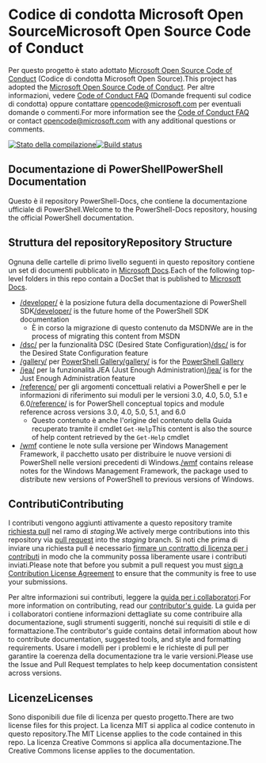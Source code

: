 # <a name="microsoft-open-source-code-of-conduct"></a><span data-ttu-id="cda2d-101">Codice di condotta Microsoft Open Source</span><span class="sxs-lookup"><span data-stu-id="cda2d-101">Microsoft Open Source Code of Conduct</span></span>

<span data-ttu-id="cda2d-102">Per questo progetto è stato adottato [Microsoft Open Source Code of Conduct](https://opensource.microsoft.com/codeofconduct/) (Codice di condotta Microsoft Open Source).</span><span class="sxs-lookup"><span data-stu-id="cda2d-102">This project has adopted the [Microsoft Open Source Code of Conduct](https://opensource.microsoft.com/codeofconduct/).</span></span>
<span data-ttu-id="cda2d-103">Per altre informazioni, vedere [Code of Conduct FAQ](https://opensource.microsoft.com/codeofconduct/faq/) (Domande frequenti sul codice di condotta) oppure contattare [opencode@microsoft.com](mailto:opencode@microsoft.com) per eventuali domande o commenti.</span><span class="sxs-lookup"><span data-stu-id="cda2d-103">For more information see the [Code of Conduct FAQ](https://opensource.microsoft.com/codeofconduct/faq/) or contact [opencode@microsoft.com](mailto:opencode@microsoft.com) with any additional questions or comments.</span></span>

<span data-ttu-id="cda2d-104">[![Stato della compilazione](https://ci.appveyor.com/api/projects/status/onshefxnc4g4pv87/branch/staging?svg=true)](https://ci.appveyor.com/project/PowerShell/powershell-docs/branch/staging)</span><span class="sxs-lookup"><span data-stu-id="cda2d-104">[![Build status](https://ci.appveyor.com/api/projects/status/onshefxnc4g4pv87/branch/staging?svg=true)](https://ci.appveyor.com/project/PowerShell/powershell-docs/branch/staging)</span></span>

## <a name="powershell-documentation"></a><span data-ttu-id="cda2d-105">Documentazione di PowerShell</span><span class="sxs-lookup"><span data-stu-id="cda2d-105">PowerShell Documentation</span></span>

<span data-ttu-id="cda2d-106">Questo è il repository PowerShell-Docs, che contiene la documentazione ufficiale di PowerShell.</span><span class="sxs-lookup"><span data-stu-id="cda2d-106">Welcome to the PowerShell-Docs repository, housing the official PowerShell documentation.</span></span>

## <a name="repository-structure"></a><span data-ttu-id="cda2d-107">Struttura del repository</span><span class="sxs-lookup"><span data-stu-id="cda2d-107">Repository Structure</span></span>

<span data-ttu-id="cda2d-108">Ognuna delle cartelle di primo livello seguenti in questo repository contiene un set di documenti pubblicato in [Microsoft Docs](https://docs.microsoft.com/powershell).</span><span class="sxs-lookup"><span data-stu-id="cda2d-108">Each of the following top-level folders in this repo contain a DocSet that is published to [Microsoft Docs](https://docs.microsoft.com/powershell).</span></span>

- <span data-ttu-id="cda2d-109">[/developer/](https://docs.microsoft.com/powershell/developer/) è la posizione futura della documentazione di PowerShell SDK</span><span class="sxs-lookup"><span data-stu-id="cda2d-109">[/developer/](https://docs.microsoft.com/powershell/developer/) is the future home of the PowerShell SDK documentation</span></span>
  - <span data-ttu-id="cda2d-110">È in corso la migrazione di questo contenuto da MSDN</span><span class="sxs-lookup"><span data-stu-id="cda2d-110">We are in the process of migrating this content from MSDN</span></span>
- <span data-ttu-id="cda2d-111">[/dsc/](https://docs.microsoft.com/powershell/dsc/) per la funzionalità DSC (Desired State Configuration)</span><span class="sxs-lookup"><span data-stu-id="cda2d-111">[/dsc/](https://docs.microsoft.com/powershell/dsc/) is for the Desired State Configuration feature</span></span>
- <span data-ttu-id="cda2d-112">[/gallery/](https://docs.microsoft.com/powershell/gallery) per [PowerShell Gallery](https://www.powershellgallery.com/)</span><span class="sxs-lookup"><span data-stu-id="cda2d-112">[/gallery/](https://docs.microsoft.com/powershell/gallery) is for the [PowerShell Gallery](https://www.powershellgallery.com/)</span></span>
- <span data-ttu-id="cda2d-113">[/jea/](https://docs.microsoft.com/powershell/jea/) per la funzionalità JEA (Just Enough Administration)</span><span class="sxs-lookup"><span data-stu-id="cda2d-113">[/jea/](https://docs.microsoft.com/powershell/jea/) is for the Just Enough Administration feature</span></span>
- <span data-ttu-id="cda2d-114">[/reference/](https://docs.microsoft.com/powershell/scripting/) per gli argomenti concettuali relativi a PowerShell e per le informazioni di riferimento sui moduli per le versioni 3.0, 4.0, 5.0, 5.1 e 6.0</span><span class="sxs-lookup"><span data-stu-id="cda2d-114">[/reference/](https://docs.microsoft.com/powershell/scripting/) is for PowerShell conceptual topics and module reference across versions 3.0, 4.0, 5.0, 5.1, and 6.0</span></span>
  - <span data-ttu-id="cda2d-115">Questo contenuto è anche l'origine del contenuto della Guida recuperato tramite il cmdlet `Get-Help`</span><span class="sxs-lookup"><span data-stu-id="cda2d-115">This content is also the source of help content retrieved by the `Get-Help` cmdlet</span></span>
- <span data-ttu-id="cda2d-116">[/wmf](https://docs.microsoft.com/powershell/wmf/readme) contiene le note sulla versione per Windows Management Framework, il pacchetto usato per distribuire le nuove versioni di PowerShell nelle versioni precedenti di Windows.</span><span class="sxs-lookup"><span data-stu-id="cda2d-116">[/wmf](https://docs.microsoft.com/powershell/wmf/readme) contains release notes for the Windows Management Framework, the package used to distribute new versions of PowerShell to previous versions of Windows.</span></span>

## <a name="contributing"></a><span data-ttu-id="cda2d-117">Contributi</span><span class="sxs-lookup"><span data-stu-id="cda2d-117">Contributing</span></span>

<span data-ttu-id="cda2d-118">I contributi vengono aggiunti attivamente a questo repository tramite [richiesta pull](https://help.github.com/articles/using-pull-requests/) nel ramo di *staging*.</span><span class="sxs-lookup"><span data-stu-id="cda2d-118">We actively merge contributions into this repository via [pull request](https://help.github.com/articles/using-pull-requests/) into the *staging* branch.</span></span>
<span data-ttu-id="cda2d-119">Si noti che prima di inviare una richiesta pull è necessario [firmare un contratto di licenza per i contributi](https://cla.microsoft.com/) in modo che la community possa liberamente usare i contributi inviati.</span><span class="sxs-lookup"><span data-stu-id="cda2d-119">Please note that before you submit a pull request you must [sign a Contribution License Agreement](https://cla.microsoft.com/) to ensure that the community is free to use your submissions.</span></span>

<span data-ttu-id="cda2d-120">Per altre informazioni sui contributi, leggere la [guida per i collaboratori](CONTRIBUTING.md).</span><span class="sxs-lookup"><span data-stu-id="cda2d-120">For more information on contributing, read our [contributor's guide](CONTRIBUTING.md).</span></span>
<span data-ttu-id="cda2d-121">La guida per i collaboratori contiene informazioni dettagliate su come contribuire alla documentazione, sugli strumenti suggeriti, nonché sui requisiti di stile e di formattazione.</span><span class="sxs-lookup"><span data-stu-id="cda2d-121">The contributor's guide contains detail information about how to contribute documentation, suggested tools, and style and formatting requirements.</span></span>
<span data-ttu-id="cda2d-122">Usare i modelli per i problemi e le richieste di pull per garantire la coerenza della documentazione tra le varie versioni.</span><span class="sxs-lookup"><span data-stu-id="cda2d-122">Please use the Issue and Pull Request templates to help keep documentation consistent across versions.</span></span>

## <a name="licenses"></a><span data-ttu-id="cda2d-123">Licenze</span><span class="sxs-lookup"><span data-stu-id="cda2d-123">Licenses</span></span>

<span data-ttu-id="cda2d-124">Sono disponibili due file di licenza per questo progetto.</span><span class="sxs-lookup"><span data-stu-id="cda2d-124">There are two license files for this project.</span></span>
<span data-ttu-id="cda2d-125">La licenza MIT si applica al codice contenuto in questo repository.</span><span class="sxs-lookup"><span data-stu-id="cda2d-125">The MIT License applies to the code contained in this repo.</span></span>
<span data-ttu-id="cda2d-126">La licenza Creative Commons si applica alla documentazione.</span><span class="sxs-lookup"><span data-stu-id="cda2d-126">The Creative Commons license applies to the documentation.</span></span>